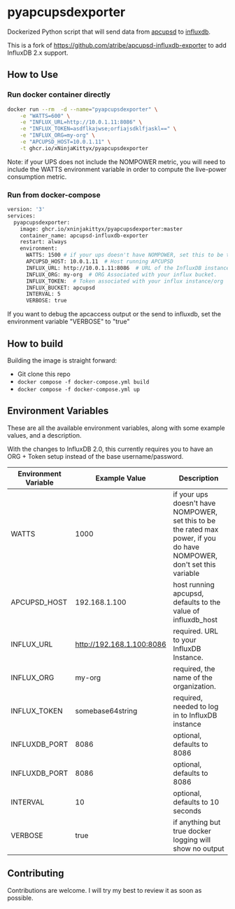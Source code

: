 # pyapcupsdexporter

Dockerized Python script that will send data from [apcupsd](http://www.apcupsd.org/) to [influxdb](https://hub.docker.com/_/influxdb).

This is a fork of https://github.com/atribe/apcupsd-influxdb-exporter to add InfluxDB 2.x support.

## How to Use

### Run docker container directly
```bash
docker run --rm  -d --name="pyapcupsdexporter" \
    -e "WATTS=600" \
    -e "INFLUX_URL=http://10.0.1.11:8086" \
    -e "INFLUX_TOKEN=asdflkajwse;orfiajsdklfjaskl==" \
    -e "INFLUX_ORG=my-org" \
    -e "APCUPSD_HOST=10.0.1.11" \
    -t ghcr.io/xNinjaKittyx/pyapcupsdexporter
```
Note: if your UPS does not include the NOMPOWER metric, you will need to include the WATTS environment variable in order to compute the live-power consumption
metric.

### Run from docker-compose
```bash
version: '3'
services:
  pyapcupsdexporter:
    image: ghcr.io/xninjakittyx/pyapcupsdexporter:master
    container_name: apcupsd-influxdb-exporter
    restart: always
    environment:
      WATTS: 1500 # if your ups doesn't have NOMPOWER, set this to be the rated max power, if you do have NOMPOWER, don't set this variable
      APCUPSD_HOST: 10.0.1.11  # Host running APCUPSD
      INFLUX_URL: http://10.0.1.11:8086  # URL of the InfluxDB instance
      INFLUX_ORG: my-org  # ORG Associated with your influx bucket.
      INFLUX_TOKEN:  # Token associated with your influx instance/org
      INFLUX_BUCKET: apcupsd
      INTERVAL: 5
      VERBOSE: true
```

If you want to debug the apcaccess output or the send to influxdb, set the environment variable "VERBOSE" to "true"


## How to build
Building the image is straight forward:
* Git clone this repo
* `docker compose -f docker-compose.yml build`
* `docker compose -f docker-compose.yml up`

## Environment Variables
These are all the available environment variables, along with some example values, and a description.

With the changes to InfluxDB 2.0, this currently requires you to have an ORG + Token setup instead of the base username/password.


| Environment Variable | Example Value | Description |
| -------------------- | ------------- | ----------- |
| WATTS |  1000 | if your ups doesn't have NOMPOWER, set this to be the rated max power, if you do have NOMPOWER, don't set this variable |
| APCUPSD_HOST | 192.168.1.100 | host running apcupsd, defaults to the value of influxdb_host |
| INFLUX_URL | http://192.168.1.100:8086 | required. URL to your InfluxDB Instance. |
| INFLUX_ORG | my-org | required, the name of the organization. |
| INFLUX_TOKEN | somebase64string | required, needed to log in to InfluxDB instance |
| INFLUXDB_PORT |  8086 | optional, defaults to 8086 |
| INFLUXDB_PORT |  8086 | optional, defaults to 8086 |
| INTERVAL | 10 | optional, defaults to 10 seconds |
| VERBOSE | true | if anything but true docker logging will show no output |

## Contributing

Contributions are welcome. I will try my best to review it as soon as possible.
